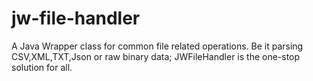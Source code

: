 # jw-file-handler
A Java Wrapper class for common file related operations. Be it parsing CSV,XML,TXT,Json or raw binary data; JWFileHandler is the one-stop solution for all.
